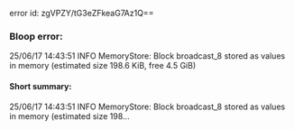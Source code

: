error id: zgVPZY/tG3eZFkeaG7Az1Q==
### Bloop error:

25/06/17 14:43:51 INFO MemoryStore: Block broadcast_8 stored as values in memory (estimated size 198.6 KiB, free 4.5 GiB)
#### Short summary: 

25/06/17 14:43:51 INFO MemoryStore: Block broadcast_8 stored as values in memory (estimated size 198...